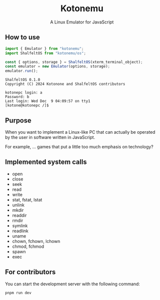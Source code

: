 <div align="center">
<h1>Kotonemu</h1>
A Linux Emulator for JavaScript
</div>

## How to use
```ts
import { Emulator } from "kotonemu";
import ShalfeltOS from "kotonemu/os";

const { options, storage } = ShalfeltOS(xterm_terminal_object);
const emulator = new Emulator(options, storage);
emulator.run();
```

```
ShalfeltOS 0.1.0
Copyright (C) 2024 Kotonone and ShalfeltOS contributors

kotonepc login: a
Password: b
Last login: Wed Dec  9 04:09:57 on tty1
[kotone@kotonepc /]$
```

## Purpose
When you want to implement a Linux-like PC that can actually be operated by the user in software written in JavaScript.

For example, ... games that put a little too much emphasis on technology?

## Implemented system calls
* open
* close
* seek
* read
* write
* stat, fstat, lstat
* unlink
* mkdir
* readdir
* rmdir
* symlink
* readlink
* uname
* chown, fchown, lchown
* chmod, fchmod
* spawn
* exec

## For contributors
You can start the development server with the following command:
```
pnpm run dev
```
